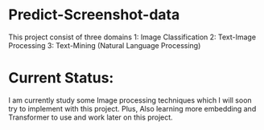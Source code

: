 # Predict-Screenshot-data

This project consist of three domains
1: Image Classification
2: Text-Image Processing
3: Text-Mining (Natural Language Processing)


# Current Status:
I am currently study some Image processing techniques which I will soon try to implement with this project.
Plus, Also learning more embedding and Transformer to use and work later on this project.
 
